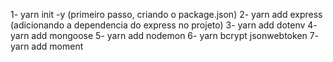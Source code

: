 1- yarn init -y (primeiro passo, criando o package.json)
2- yarn add express (adicionando a dependencia do express no projeto)
3- yarn add dotenv
4- yarn add mongoose
5- yarn add nodemon
6- yarn bcrypt jsonwebtoken
7- yarn add moment